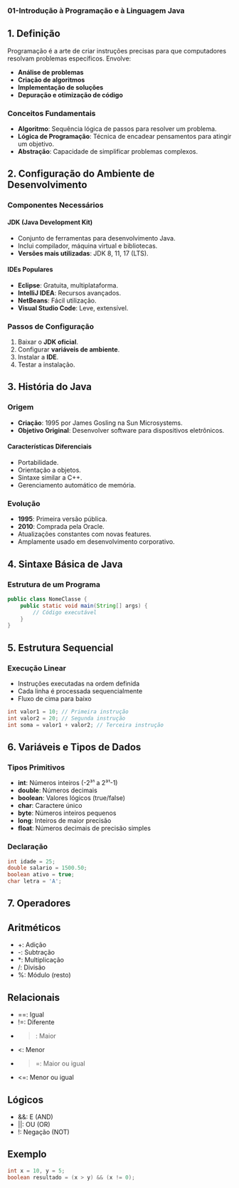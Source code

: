 ### 01-Introdução à Programação e à Linguagem Java

## 1. Definição
Programação é a arte de criar instruções precisas para que computadores resolvam problemas específicos. Envolve:

- **Análise de problemas**
- **Criação de algoritmos**
- **Implementação de soluções**
- **Depuração e otimização de código**

### Conceitos Fundamentais
- **Algoritmo**: Sequência lógica de passos para resolver um problema.
- **Lógica de Programação**: Técnica de encadear pensamentos para atingir um objetivo.
- **Abstração**: Capacidade de simplificar problemas complexos.

## 2. Configuração do Ambiente de Desenvolvimento

### Componentes Necessários

#### JDK (Java Development Kit)
- Conjunto de ferramentas para desenvolvimento Java.
- Inclui compilador, máquina virtual e bibliotecas.
- **Versões mais utilizadas**: JDK 8, 11, 17 (LTS).

#### IDEs Populares
- **Eclipse**: Gratuita, multiplataforma.
- **IntelliJ IDEA**: Recursos avançados.
- **NetBeans**: Fácil utilização.
- **Visual Studio Code**: Leve, extensível.

### Passos de Configuração
1. Baixar o **JDK oficial**.
2. Configurar **variáveis de ambiente**.
3. Instalar a **IDE**.
4. Testar a instalação.

## 3. História do Java

### Origem
- **Criação**: 1995 por James Gosling na Sun Microsystems.
- **Objetivo Original**: Desenvolver software para dispositivos eletrônicos.

#### Características Diferenciais
- Portabilidade.
- Orientação a objetos.
- Sintaxe similar a C++.
- Gerenciamento automático de memória.

### Evolução
- **1995**: Primeira versão pública.
- **2010**: Comprada pela Oracle.
- Atualizações constantes com novas features.
- Amplamente usado em desenvolvimento corporativo.

## 4. Sintaxe Básica de Java

### Estrutura de um Programa
```java
public class NomeClasse {
    public static void main(String[] args) {
        // Código executável
    }
}
```
## 5. Estrutura Sequencial

### Execução Linear

- Instruções executadas na ordem definida
- Cada linha é processada sequencialmente
- Fluxo de cima para baixo

```java
int valor1 = 10; // Primeira instrução
int valor2 = 20; // Segunda instrução
int soma = valor1 + valor2; // Terceira instrução
```

## 6. Variáveis e Tipos de Dados

### Tipos Primitivos

- **int**: Números inteiros (-2³¹ a 2³¹-1)
- **double**: Números decimais
- **boolean**: Valores lógicos (true/false)
- **char**: Caractere único
- **byte**: Números inteiros pequenos
- **long**: Inteiros de maior precisão
- **float**: Números decimais de precisão simples

### Declaração

```java
int idade = 25;
double salario = 1500.50;
boolean ativo = true;
char letra = 'A';
```

## 7. Operadores

## Aritméticos

- +: Adição
- -: Subtração
- *: Multiplicação
- /: Divisão
- %: Módulo (resto)

## Relacionais

- ==: Igual
- !=: Diferente
- >: Maior
- <: Menor
- >=: Maior ou igual
- <=: Menor ou igual

## Lógicos

- &&: E (AND)
- ||: OU (OR)
- !: Negação (NOT)

## Exemplo

```java
int x = 10, y = 5;
boolean resultado = (x > y) && (x != 0);
```
